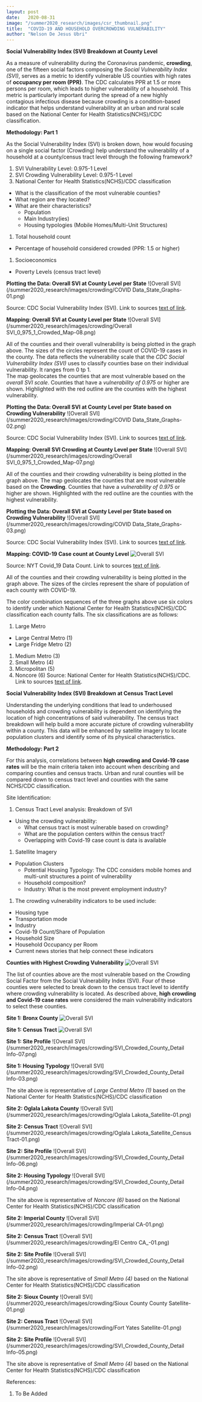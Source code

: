 ```yaml
---
layout: post
date:   2020-08-31
image: "/summer2020_research/images/csr_thumbnail.png"
title:  "COVID-19 AND HOUSEHOLD OVERCROWDING VULNERABILITY"
author: "Nelson De Jesus Ubri"
---
```


**Social Vulnerability Index (SVI) Breakdown at County Level**

As a measure of vulnerability during the Coronavirus pandemic, **crowding**, one of the fifteen social factors composing the *Social Vulnerability Index (SVI)*, serves as a metric to identify vulnerable US counties with high rates of **occupancy per room (PPR)**. The CDC calculates PPR at 1.5 or more persons per room, which leads to higher vulnerability of a household. This metric is particularly important during the spread of a new highly contagious infectious disease because crowding is a condition-based indicator that helps understand vulnerability at an urban and rural scale based on the National Center for Health Statistics(NCHS)/CDC classification.

**Methodology: Part 1**

As the Social Vulnerability Index (SVI) is broken down, how would focusing on a single social factor (Crowding) help understand the vulnerability of a household at a county/census tract level through the following framework?
1. SVI Vulnerability Level: 0.975-1 Level
1. SVI Crowding Vulnerability Level: 0.975-1 Level
1. National Center for Health Statistics(NCHS)/CDC classification
  * What is the classification of the most vulnerable counties?
  * What region are they located?
  * What are their characteristics?
      - Population
      - Main Industry(ies)
      - Housing typologies (Mobile Homes/Multi-Unit Structures)
1. Total household count
  * Percentage of household considered crowded (PPR: 1.5 or higher)
1. Socioeconomics
  * Poverty Levels (census tract level)


**Plotting the Data: Overall SVI at County Level per State**
![Overall SVI](/summer2020_research/images/crowding/COVID Data_State_Graphs-01.png)

Source: CDC Social Vulnerability Index (SVI). Link to sources [text of link](https://svi.cdc.gov/map.html).

**Mapping: Overall SVI at County Level per State**
![Overall SVI](/summer2020_research/images/crowding/Overall SVI_0_975_1_Crowded_Map-08.png)

All of the counties and their overall vulnerability is being plotted in the graph above. The sizes of the circles represent the count of COVID-19 cases in the county. The data reflects the vulnerability scale that the *CDC Social Vulnerability Index (SVI)* uses to classify counties base on their individual vulnerability. It ranges from 0 tp 1.  
The map geolocates the counties that are most vulnerable based on the *overall SVI scale*. Counties that have a *vulnerability of 0.975* or higher are shown. Highlighted with the red outline are the counties with the highest vulnerability.

**Plotting the Data: Overall SVI at County Level per State based on Crowding Vulnerability**
![Overall SVI](/summer2020_research/images/crowding/COVID Data_State_Graphs-02.png)

Source: CDC Social Vulnerability Index (SVI). Link to sources [text of link](https://svi.cdc.gov/map.html).

**Mapping: Overall SVI Crowding at County Level per State**
![Overall SVI](/summer2020_research/images/crowding/Overall SVI_0_975_1_Crowded_Map-07.png)

All of the counties and their crowding vulnerability is being plotted in the graph above.
The map geolocates the counties that are most vulnerable based on the **Crowding**. Counties that have a *vulnerability of 0.975* or higher are shown. Highlighted with the red outline are the counties with the highest vulnerability.

**Plotting the Data: Overall SVI at County Level per State based on Crowding Vulnerability**
![Overall SVI](/summer2020_research/images/crowding/COVID Data_State_Graphs-03.png)

Source: CDC Social Vulnerability Index (SVI). Link to sources [text of link](https://svi.cdc.gov/map.html).

**Mapping: COVID-19 Case count at County Level**
![Overall SVI](/summer2020_research/images/crowding/SVI_Crowding_Covid_2-01.png)

Source: NYT Covid_19 Data Count. Link to sources [text of link](https://github.com/nytimes/covid-19-data).

All of the counties and their crowding vulnerability is being plotted in the graph above. The sizes of the circles represent the share of population of each county with COVID-19.

The color combination sequences of the three graphs above use six colors to identify under which National Center for Health Statistics(NCHS)/CDC classification each county falls. The six classifications are as follows:
1. Large Metro
  * Large Central Metro (1)
  * Large Fridge Metro (2)
1. Medium Metro (3)
1. Small Metro (4)
1. Micropolitan (5)
1. Noncore (6)
Source: National Center for Health Statistics(NCHS)/CDC. Link to sources [text of link](https://www.cdc.gov/nchs/data/series/sr_02/sr02_166.pdf).



**Social Vulnerability Index (SVI) Breakdown at Census Tract Level**

Understanding the underlying conditions that lead to underhoused households and crowding vulnerability is dependent on identifying the location of high concentrations of said vulnerability. The census tract breakdown will help build a more accurate picture of crowding vulnerability within a county. This data will be enhanced by satellite imagery to locate population clusters and identify some of its physical characteristics.

**Methodology: Part 2**

For this analysis, correlations between **high crowding and Covid-19 case rates** will be the main criteria taken into account when describing and comparing counties and census tracts. Urban and rural counties will be compared down to census tract level and counties with the same NCHS/CDC classification.

Site Identification:
1. Census Tract Level analysis: Breakdown of SVI
  * Using the crowding vulnerability:
      - What census tract is most vulnerable based on crowding?
      - What are the population centers within the census tract?
      - Overlapping with Covid-19 case count is data is available
1. Satellite Imagery
  * Population Clusters
      - Potential Housing Typology: The CDC considers mobile homes and multi-unit structures a point of vulnerability
      - Household composition?
      - Industry: What is the most prevent employment industry?
1. The crowding vulnerability indicators to be used include:
  * Housing type
  * Transportation mode
  * Industry
  * Covid-19 Count/Share of Population
  * Household Size
  * Household Occupancy per Room
  * Current news stories that help connect these indicators


**Counties with Highest Crowding Vulnerability**
![Overall SVI](/summer2020_research/images/crowding/All_Counties_Crowded-04.png)

The list of counties above are the most vulnerable based on the Crowding Social Factor from the Social Vulnerability Index (SVI). Four of these counties were selected to break down to the census tract level to identify where crowding vulnerability is located. As described above, **high crowding and Covid-19 case rates** were considered the main vulnerability indicators to select these counties.

**Site 1: Bronx County**
![Overall SVI](/summer2020_research/images/crowding/Bronx_County_Satellite_-01.png)

**Site 1: Census Tract**
![Overall SVI](/summer2020_research/images/crowding/Bronx_County_Satellite_Census_Tract-01.png)

**Site 1: Site Profile**
![Overall SVI](/summer2020_research/images/crowding/SVI_Crowded_County_Detail Info-07.png)

**Site 1: Housing Typology**
![Overall SVI](/summer2020_research/images/crowding/SVI_Crowded_County_Detail Info-03.png)

The site above is representative of *Large Central Metro (1)* based on the National Center for Health Statistics(NCHS)/CDC classification

**Site 2: Oglala Lakota County**
![Overall SVI](/summer2020_research/images/crowding/Oglala Lakota_Satellite-01.png)

**Site 2: Census Tract**
![Overall SVI](/summer2020_research/images/crowding/Oglala Lakota_Satellite_Census Tract-01.png)

**Site 2: Site Profile**
![Overall SVI](/summer2020_research/images/crowding/SVI_Crowded_County_Detail Info-06.png)

**Site 2: Housing Typology**
![Overall SVI](/summer2020_research/images/crowding/SVI_Crowded_County_Detail Info-04.png)

The site above is representative of *Noncore (6)* based on the National Center for Health Statistics(NCHS)/CDC classification

**Site 2: Imperial County**
![Overall SVI](/summer2020_research/images/crowding/Imperial CA-01.png)

**Site 2: Census Tract**
![Overall SVI](/summer2020_research/images/crowding/El Centro CA_-01.png)

**Site 2: Site Profile**
![Overall SVI](/summer2020_research/images/crowding/SVI_Crowded_County_Detail Info-02.png)

The site above is representative of *Small Metro (4)* based on the National Center for Health Statistics(NCHS)/CDC classification

**Site 2: Sioux County**
![Overall SVI](/summer2020_research/images/crowding/Sioux County County Satellite-01.png)

**Site 2: Census Tract**
![Overall SVI](/summer2020_research/images/crowding/Fort Yates Satellite-01.png)

**Site 2: Site Profile**
![Overall SVI](/summer2020_research/images/crowding/SVI_Crowded_County_Detail Info-05.png)

The site above is representative of *Small Metro (4)* based on the National Center for Health Statistics(NCHS)/CDC classification

References:
1. To Be Added
